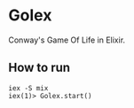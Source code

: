 # Golex

Conway's Game Of Life in Elixir.

## How to run

    iex -S mix
    iex(1)> Golex.start()


